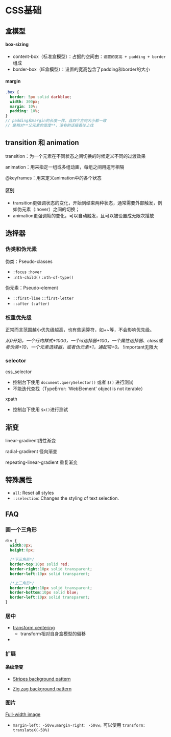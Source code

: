 # CSS基础

## 盒模型

#### box-sizing

- content-box（标准盒模型）：占据的空间由：`设置的宽高 + padding + border` 组成
- border-box（IE盒模型）：设置的宽高包含了padding和border的大小

#### margin

```scss
.box {
  border: 5px solid darkblue;
  width: 300px;
  margin: 10%;
  padding: 10%;
}
// padding和margin的长度一样，且四个方向大小都一致
// 是相对**父元素的宽度**，没有的话接着往上找
```

## transition 和 animation

transition：为一个元素在不同状态之间切换的时候定义不同的过渡效果

animation：用来指定一组或多组动画，每组之间用逗号相隔

@keyframes：用来定义animation中的各个状态

#### 区别

- transition更强调状态的变化，开始到结束两种状态，通常需要外部触发，例如伪元素（:hover）之间的切换；
- animation更强调帧的变化，可以自动触发，且可以被设置成无限次播放

## 选择器

### 伪类和伪元素

伪类：Pseudo-classes

- `:focus` `:hover` 
- `:nth-child()`  `:nth-of-type()`

伪元素：Pseudo-element

- `::first-line`  `::first-letter`
- `::after (:after)`

### 权重优先级

正常而言范围越小优先级越高，也有些运算符，如+~等，不会影响优先级。

*从0开始，一个行内样式+1000，一个id选择器+100，一个属性选择器、class或者伪类+10，一个元素选择器，或者伪元素+1，通配符+0。* !important无限大

### selector

css_selector

- 控制台下使用 `document.querySelector()` 或者 `$()` 进行测试 
- 不能迭代查找（TypeError: 'WebElement' object is not iterable）

xpath

- 控制台下使用 `$x()`进行测试

## 渐变

linear-gradirent线性渐变

radial-gradirent 径向渐变

repeating-linear-gradient 重复渐变

## 特殊属性

- `all`: Reset all styles
- `::selection`: Changes the styling of text selection.

## FAQ

### 画一个三角形

```css
div {
  width:0px;
  height:0px;

  /*下三角形*/
  border-top:10px solid red;
  border-right:10px solid transparent;
  border-left:10px solid transparent;

  /*上三角形*/
  border-right:10px solid transparent;
  border-bottom:10px solid blue;
  border-left:10px solid transparent;
}
```

### 居中

- [transform centering](https://www.30secondsofcode.org/css/s/transform-centering)
  - transform相对自身盒模型的偏移
- 

### 扩展

#### 条纹渐变

- [Stripes background pattern](https://www.30secondsofcode.org/css/s/stripes-pattern)

- [Zig zag background pattern](https://www.30secondsofcode.org/css/s/zig-zag-pattern)

### 图片

[Full-width image](https://www.30secondsofcode.org/css/s/full-width)

- `margin-left: -50vw;margin-right: -50vw;` 可以使用 `transform: translateX(-50%)`
